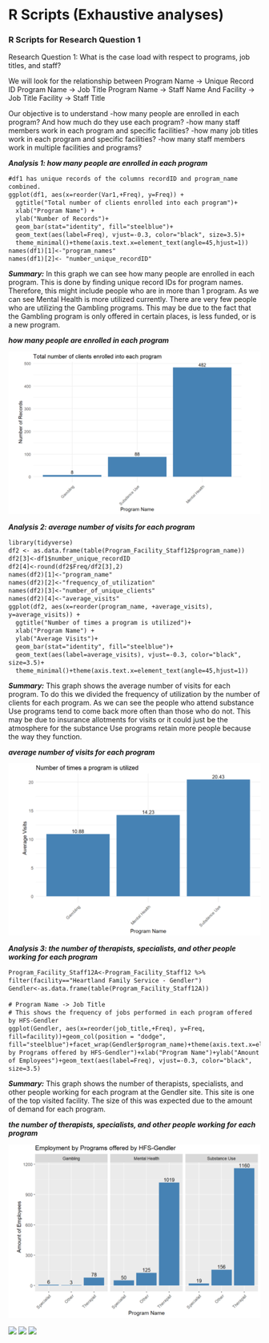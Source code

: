 # R Scripts (Exhaustive analyses)

### R Scripts for Research Question 1

Research Question 1: What is the case load with respect to programs, job titles, and staff?

We will look for the relationship between
Program Name -> Unique Record ID
Program Name -> Job Title
Program Name -> Staff Name
And
Facility -> Job Title
Facility -> Staff Title

Our objective is to understand
-how many people are enrolled in each program? And how much do they use each program?
-how many staff members work in each program and specific facilities?
-how many job titles work in each program and specific facilities?
-how many staff members work in multiple facilities and programs?

**_Analysis 1: how many people are enrolled in each program_**
```{r}
#df1 has unique records of the columns recordID and program_name combined.
ggplot(df1, aes(x=reorder(Var1,+Freq), y=Freq)) +
  ggtitle("Total number of clients enrolled into each program")+
  xlab("Program Name") +
  ylab("Number of Records")+
  geom_bar(stat="identity", fill="steelblue")+
  geom_text(aes(label=Freq), vjust=-0.3, color="black", size=3.5)+
  theme_minimal()+theme(axis.text.x=element_text(angle=45,hjust=1))
names(df1)[1]<-"program_names"
names(df1)[2]<- "number_unique_recordID"
```
**_Summary:_** In this graph we can see how many people are enrolled in each program. This is done by finding unique record IDs for program names. Therefore, this might include people who are in more than 1 program. As we can see Mental Health is more utilized currently. There are very few people who are utilizing the Gambling programs. This may be due to the fact that the Gambling program is only offered in certain places, is less funded, or is a new program.

**_how many people are enrolled in each program_**

![how many people are enrolled in each program](https://github.com/121107/Data/blob/master/Images/11.PNG)

 **_Analysis 2: average number of visits for each program_**
 ```{r}
 library(tidyverse)
 df2 <- as.data.frame(table(Program_Facility_Staff12$program_name))
 df2[3]<-df1$number_unique_recordID
 df2[4]<-round(df2$Freq/df2[3],2)
 names(df2)[1]<-"program_name"
 names(df2)[2]<-"frequency_of_utilization"
 names(df2)[3]<-"number_of_unique_clients"
 names(df2)[4]<-"average_visits"
 ggplot(df2, aes(x=reorder(program_name, +average_visits), y=average_visits)) +
   ggtitle("Number of times a program is utilized")+
   xlab("Program Name") +
   ylab("Average Visits")+
   geom_bar(stat="identity", fill="steelblue")+
   geom_text(aes(label=average_visits), vjust=-0.3, color="black", size=3.5)+
   theme_minimal()+theme(axis.text.x=element_text(angle=45,hjust=1))
 ```

**_Summary:_** This graph shows the average number of visits for each program. To do this we divided the frequency of utilization by the number of clients for each program. As we can see the people who attend substance Use programs tend to come back more often than those who do not. This may be due to insurance allotments for visits or it could just be the atmosphere for the substance Use programs retain more people because the way they function.

 **_average number of visits for each program_**

![average number of visits for each program](https://github.com/121107/Data/blob/master/Images/12.PNG)


**_Analysis 3: the number of therapists, specialists, and other people working for each program_**
```{r}
Program_Facility_Staff12A<-Program_Facility_Staff12 %>% filter(facility=="Heartland Family Service - Gendler")
Gendler<-as.data.frame(table(Program_Facility_Staff12A))

# Program Name -> Job Title
# This shows the frequency of jobs performed in each program offered by HFS-Gendler
ggplot(Gendler, aes(x=reorder(job_title,+Freq), y=Freq, fill=facility))+geom_col(position = "dodge", fill="steelblue")+facet_wrap(Gendler$program_name)+theme(axis.text.x=element_text(angle=45,hjust=1))+ggtitle("Employment by Programs offered by HFS-Gendler")+xlab("Program Name")+ylab("Amount of Employees")+geom_text(aes(label=Freq), vjust=-0.3, color="black", size=3.5)
```

**_Summary:_** This graph shows the number of therapists, specialists, and other people working for each program at the Gendler site. This site is one of the top visited facility. The size of this was expected due to the amount of demand for each program.

**_the number of therapists, specialists, and other people working for each program_**

![the number of therapists, specialists, and other people working for each program](https://github.com/121107/Data/blob/master/Images/13.PNG)

<p float="left">
  <img src="/img11.png" width="100" />
  <img src="/img12.png" width="100" />
  <img src="/img13.png" width="100" />
</p>
